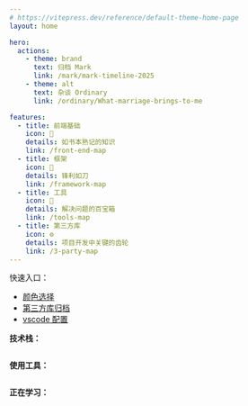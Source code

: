```yaml
---
# https://vitepress.dev/reference/default-theme-home-page
layout: home

hero:
  actions:
    - theme: brand
      text: 归档 Mark
      link: /mark/mark-timeline-2025
    - theme: alt
      text: 杂谈 Ordinary
      link: /ordinary/What-marriage-brings-to-me

features:
  - title: 前端基础
    icon: 📘
    details: 如书本熟记的知识
    link: /front-end-map
  - title: 框架
    icon: 🔪
    details: 锋利如刀
    link: /framework-map
  - title: 工具
    icon: 🧰
    details: 解决问题的百宝箱
    link: /tools-map
  - title: 第三方库
    icon: ⚙️
    details: 项目开发中关键的齿轮
    link: /3-party-map
---
```


<script setup>
import { computed } from 'vue'
import { useData } from 'vitepress'
import NewBlogs from './.vitepress/theme/views/newBlogs.vue'

const { isDark } = useData()
const skillLink = computed(() => `https://skillicons.dev/icons?theme=${isDark.value ? 'light' : 'dark'}&i=js,ts,scss,tailwind,vue,vite,nuxtjs,pinia,git,mongodb,nodejs,npm,pnpm,yarn`)
const toolLink = computed(() => `https://skillicons.dev/icons?theme=${isDark.value ? 'light' : 'dark'}&i=apple,github,gitlab,vscode,gmail,md`)
const learningLink = computed(() => `https://skillicons.dev/icons?theme=${isDark.value ? 'light' : 'dark'}&i=react,next,nestjs,mysql,docker`)
</script>

<new-blogs />

快速入口：

- [颜色选择](/css/amazing-color)
- [第三方库归档](/3-party-library/marked-library)
- [vscode 配置](/config/setting-vscode)

**技术栈：**

<img  :src="skillLink" />

**使用工具：**

<img  :src="toolLink" />

**正在学习：**

<img  :src="learningLink" />
